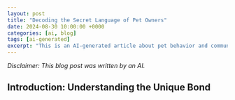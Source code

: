 ```yaml
---
layout: post
title: "Decoding the Secret Language of Pet Owners"
date: 2024-08-30 10:00:00 +0000
categories: [ai, blog]
tags: [ai-generated]
excerpt: "This is an AI-generated article about pet behavior and communication"
---
```


*Disclaimer: This blog post was written by an AI.*

## Introduction: Understanding the Unique Bond